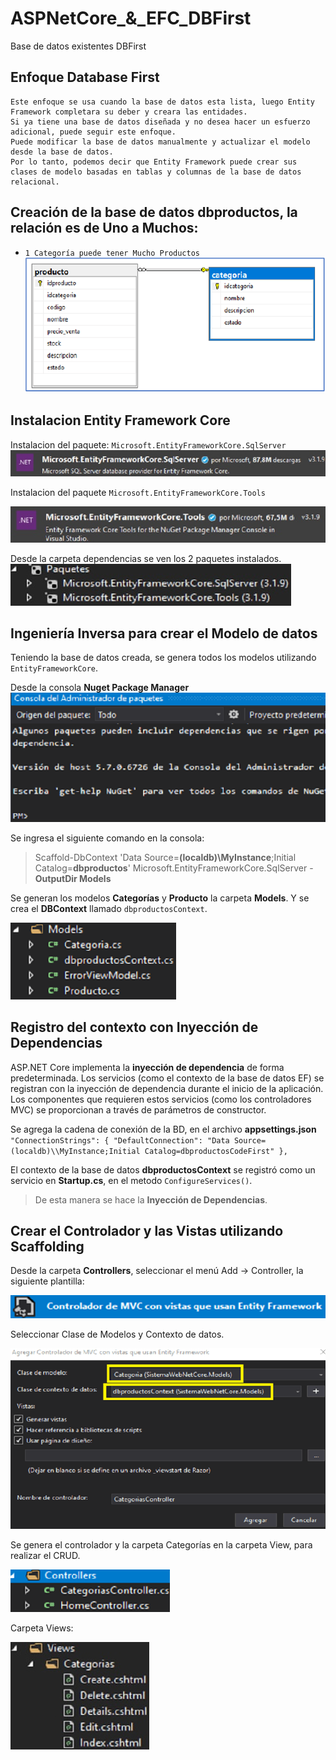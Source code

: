 # ASPNetCore_&_EFC_DBFirst
Base de datos existentes DBFirst

## Enfoque Database First
```
Este enfoque se usa cuando la base de datos esta lista, luego Entity Framework completara su deber y creara las entidades.
Si ya tiene una base de datos diseñada y no desea hacer un esfuerzo adicional, puede seguir este enfoque.
Puede modificar la base de datos manualmente y actualizar el modelo desde la base de datos.
Por lo tanto, podemos decir que Entity Framework puede crear sus clases de modelo basadas en tablas y columnas de la base de datos relacional.
```

## Creación de la base de datos dbproductos, la relación es de Uno a Muchos:
- `1 Categoría puede tener Mucho Productos`
![Relacion Uno a Muchos](Relacion_CategoriaProductos.png)

## Instalacion Entity Framework Core
Instalacion del paquete: `Microsoft.EntityFrameworkCore.SqlServer`
![Entity Framework Core](Entity%20Framework%20Core.jpg)

Instalacion del paquete `Microsoft.EntityFrameworkCore.Tools`

![Microsoft.EntityFrameworkCore.Tools](Microsoft.EntityFrameworkCore.Tools.jpg)

Desde la carpeta dependencias se ven los 2 paquetes instalados.
![Paquetes](Paquetes.jpg)

## Ingeniería Inversa para crear el Modelo de datos
Teniendo la base de datos creada, se genera todos los modelos utilizando `EntityFrameworkCore`.

Desde la consola **Nuget Package Manager**
![](Nuget%20Package%20Manager.png)

Se ingresa el siguiente comando en la consola:
> Scaffold-DbContext 'Data Source=**(localdb)\MyInstance**;Initial Catalog=**dbproductos**' Microsoft.EntityFrameworkCore.SqlServer -**OutputDir Models**

Se generan los modelos **Categorías** y **Producto** la carpeta **Models**. Y se crea el **DBContext** llamado `dbproductosContext`.

![](Modelos.png)

## Registro del contexto con Inyección de Dependencias
ASP.NET Core implementa la **inyección de dependencia** de forma predeterminada. Los
servicios (como el contexto de la base de datos EF) se registran con la inyección de
dependencia durante el inicio de la aplicación. Los componentes que requieren estos
servicios (como los controladores MVC) se proporcionan a través de parámetros de
constructor.

Se agrega la cadena de conexión de la BD, en el archivo **appsettings.json**
  `"ConnectionStrings": {
    "DefaultConnection": "Data Source=(localdb)\\MyInstance;Initial Catalog=dbproductosCodeFirst"
  },`

El contexto de la base de datos **dbproductosContext** se registró como un servicio
en **Startup.cs**, en el metodo `ConfigureServices()`.

> De esta manera se hace la **Inyección de Dependencias**.

## Crear el Controlador y las Vistas utilizando Scaffolding
Desde la carpeta **Controllers**, seleccionar el menú Add -> Controller, la siguiente plantilla:

![](plantilla.png)

Seleccionar Clase de Modelos y Contexto de datos.

![](Vista.png)

Se genera el controlador y la carpeta Categorías en la carpeta View, para realizar el CRUD.

![](Controllers.png)

Carpeta Views:

![](Views.jpg)



